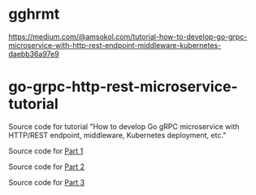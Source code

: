 # gghrmt

https://medium.com/@amsokol.com/tutorial-how-to-develop-go-grpc-microservice-with-http-rest-endpoint-middleware-kubernetes-daebb36a97e9


# go-grpc-http-rest-microservice-tutorial
Source code for tutorial "How to develop Go gRPC microservice with HTTP/REST endpoint, middleware, Kubernetes deployment, etc."

Source code for [Part 1](https://github.com/amsokol/go-grpc-http-rest-microservice-tutorial/tree/part1)

Source code for [Part 2](https://github.com/amsokol/go-grpc-http-rest-microservice-tutorial/tree/part2)

Source code for [Part 3](https://github.com/amsokol/go-grpc-http-rest-microservice-tutorial/tree/part3)